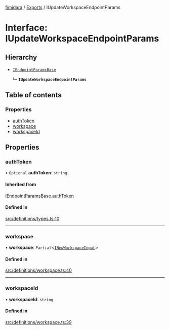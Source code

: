 [fimidara](../README.md) / [Exports](../modules.md) / IUpdateWorkspaceEndpointParams

# Interface: IUpdateWorkspaceEndpointParams

## Hierarchy

- [`IEndpointParamsBase`](IEndpointParamsBase.md)

  ↳ **`IUpdateWorkspaceEndpointParams`**

## Table of contents

### Properties

- [authToken](IUpdateWorkspaceEndpointParams.md#authtoken)
- [workspace](IUpdateWorkspaceEndpointParams.md#workspace)
- [workspaceId](IUpdateWorkspaceEndpointParams.md#workspaceid)

## Properties

### authToken

• `Optional` **authToken**: `string`

#### Inherited from

[IEndpointParamsBase](IEndpointParamsBase.md).[authToken](IEndpointParamsBase.md#authtoken)

#### Defined in

[src/definitions/types.ts:10](https://github.com/softkave/files-js/blob/353a07f/src/definitions/types.ts#L10)

___

### workspace

• **workspace**: `Partial`<[`INewWorkspaceInput`](INewWorkspaceInput.md)\>

#### Defined in

[src/definitions/workspace.ts:40](https://github.com/softkave/files-js/blob/353a07f/src/definitions/workspace.ts#L40)

___

### workspaceId

• **workspaceId**: `string`

#### Defined in

[src/definitions/workspace.ts:39](https://github.com/softkave/files-js/blob/353a07f/src/definitions/workspace.ts#L39)
